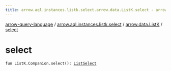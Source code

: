 ```yaml
---
title: arrow.aql.instances.listk.select.arrow.data.ListK.select - arrow-query-language
---
```


[arrow-query-language](../../index.html) / [arrow.aql.instances.listk.select](../index.html) / [arrow.data.ListK](index.html) / [select](./select.html)

# select

`fun ListK.Companion.select(): `[`ListSelect`](../../arrow.aql.instances/-list-select/index.html)